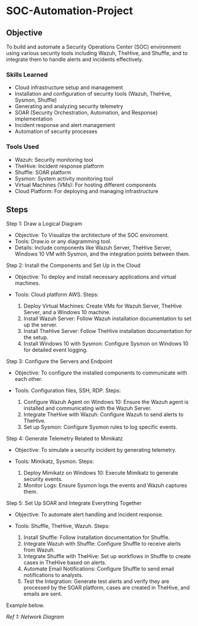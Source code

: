 # SOC-Automation-Project


## Objective
To build and automate a Security Operations Center (SOC) environment using various security tools including Wazuh, TheHive, and Shuffle, and to integrate them to handle alerts and incidents effectively.

### Skills Learned
- Cloud infrastructure setup and management
- Installation and configuration of security tools (Wazuh, TheHive, Sysmon, Shuffle)
- Generating and analyzing security telemetry
- SOAR (Security Orchestration, Automation, and Response) implementation
- Incident response and alert management
- Automation of security processes

### Tools Used
- Wazuh: Security monitoring tool
- TheHive: Incident response platform
- Shuffle: SOAR platform
- Sysmon: System activity monitoring tool
- Virtual Machines (VMs): For hosting different components
- Cloud Platform: For deploying and managing infrastructure

## Steps
Step 1: Draw a Logical Diagram
 
 - Objective: To Visualize the architecture of the SOC enviroment.
 - Tools: Draw.io or any diagramming tool.
 - Details: Include components like Wazuh Server, TheHive Server, Windows 10 VM with Sysmon, and the integration points between them.

Step 2: Install the Components and Set Up in the Cloud

  - Objective: To deploy and install necessary applications and virtual machines.
  - Tools: Cloud platform AWS.
  Steps:
       
       1. Deploy Virtual Machines: Create VMs for Wazuh Server, TheHive Server, and a Windows 10 machine.
       2. Install Wazuh Server: Follow Wazuh installation documentation to set up the server.
       3. Install TheHive Server: Follow TheHive installation documentation for the setup.
       4. Install Windows 10 with Sysmon: Configure Sysmon on Windows 10 for detailed event logging.

Step 3: Configure the Servers and Endpoint

  - Objective: To configure the installed components to communicate with each other.
  - Tools: Configuration files, SSH, RDP.
  Steps:

       1. Configure Wazuh Agent on Windows 10: Ensure the Wazuh agent is installed and communicating with the Wazuh Server.
       2. Integrate TheHive with Wazuh: Configure Wazuh to send alerts to TheHive.
       3. Set up Sysmon: Configure Sysmon rules to log specific events.

Step 4: Generate Telemetry Related to Mimikatz

  - Objective: To simulate a security incident by generating telemetry.
  - Tools: Mimikatz, Sysmon.
    Steps:

       1. Deploy Mimikatz on Windows 10: Execute Mimikatz to generate security events.
       2. Monitor Logs: Ensure Sysmon logs the events and Wazuh captures them.

Step 5: Set Up SOAR and Integrate Everything Together

  - Objective: To automate alert handling and incident response.
  - Tools: Shuffle, TheHive, Wazuh.
    Steps:

       1. Install Shuffle: Follow installation documentation for Shuffle.
       2. Integrate Wazuh with Shuffle: Configure Shuffle to receive alerts from Wazuh.
       3. Integrate Shuffle with TheHive: Set up workflows in Shuffle to create cases in TheHive based on alerts.
       4. Automate Email Notifications: Configure Shuffle to send email notifications to analysts.
       5. Test the Integration: Generate test alerts and verify they are processed by the SOAR platform, cases are created in TheHive, and emails are sent.


Example below.

*Ref 1: Network Diagram*

